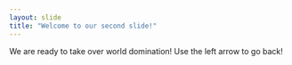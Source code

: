 ```yaml
---
layout: slide
title: "Welcome to our second slide!"
---
```

We are ready to take over world domination!
Use the left arrow to go back!
